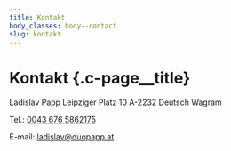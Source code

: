 ```yaml
---
title: Kontakt
body_classes: body--contact
slug: kontakt
---
```


# Kontakt {.c-page__title}

Ladislav Papp
Leipziger Platz 10
A-2232 Deutsch Wagram

Tel.: <a href="tel:0043 676 5862175">0043 676 5862175</a>

E-mail: [ladislav@duopapp.at](mailto:ladislav@duopapp.at)
